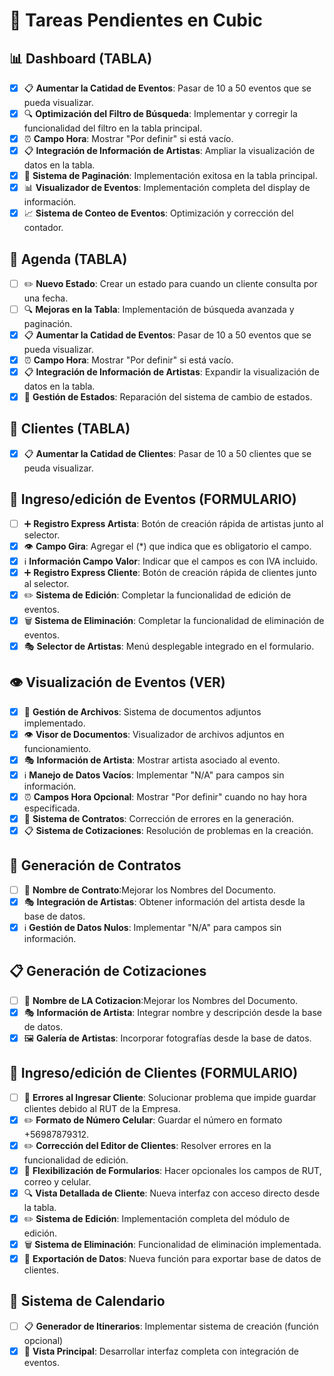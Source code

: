 
# 🎯 Tareas Pendientes en Cubic

## 📊 Dashboard (TABLA)
- [x] 📋 **Aumentar la Catidad de Eventos**: Pasar de 10 a 50 eventos que se pueda visualizar.
- [x] 🔍 **Optimización del Filtro de Búsqueda**: Implementar y corregir la funcionalidad del filtro en la tabla principal.
- [x] ⏰ **Campo Hora**: Mostrar "Por definir" si está vacío.
- [x] 📋 **Integración de Información de Artistas**: Ampliar la visualización de datos en la tabla.
- [x] 📄 **Sistema de Paginación**: Implementación exitosa en la tabla principal.
- [x] 📊 **Visualizador de Eventos**: Implementación completa del display de información.
- [x] 📈 **Sistema de Conteo de Eventos**: Optimización y corrección del contador.

## 📅 Agenda (TABLA)
- [ ] ✏️ **Nuevo Estado**: Crear un estado para cuando un cliente consulta por una fecha.
- [ ] 🔍 **Mejoras en la Tabla**: Implementación de búsqueda avanzada y paginación.
- [x] 📋 **Aumentar la Catidad de Eventos**: Pasar de 10 a 50 eventos que se pueda visualizar.
- [x] ⏰ **Campo Hora**: Mostrar "Por definir" si está vacío.
- [x] 📋 **Integración de Información de Artistas**: Expandir la visualización de datos en la tabla.
- [x] 🔄 **Gestión de Estados**: Reparación del sistema de cambio de estados.

## 📅 Clientes (TABLA)
- [x] 📋 **Aumentar la Catidad de Clientes**: Pasar de 10 a 50 clientes que se peuda visualizar.

## 🎫 Ingreso/edición de Eventos (FORMULARIO)
- [ ] ➕ **Registro Express Artista**: Botón de creación rápida de artistas junto al selector.
- [x] 👁️ **Campo Gira**: Agregar el (*) que indica que es obligatorio el campo.
- [x]  ℹ️  **Información Campo Valor**: Indicar que el campos es con IVA incluido.
- [x] ➕ **Registro Express Cliente**: Botón de creación rápida de clientes junto al selector.
- [x] ✏️ **Sistema de Edición**: Completar la funcionalidad de edición de eventos.
- [x] 🗑️ **Sistema de Eliminación**: Completar la funcionalidad de eliminación de eventos.
- [x] 🎭 **Selector de Artistas**: Menú desplegable integrado en el formulario.

## 👁️ Visualización de Eventos (VER)
- [x] 📎 **Gestión de Archivos**: Sistema de documentos adjuntos implementado.
- [x] 👁️ **Visor de Documentos**: Visualizador de archivos adjuntos en funcionamiento.
- [x] 🎭 **Información de Artista**: Mostrar artista asociado al evento.
- [x]  ℹ️  **Manejo de Datos Vacíos**: Implementar "N/A" para campos sin información.
- [x] ⏰ **Campos Hora Opcional**: Mostrar "Por definir" cuando no hay hora especificada.
- [x] 📄 **Sistema de Contratos**: Corrección de errores en la generación.
- [x] 📋 **Sistema de Cotizaciones**: Resolución de problemas en la creación.

## 📄 Generación de Contratos
- [ ] 📄 **Nombre de Contrato**:Mejorar los Nombres del Documento.
- [x] 🎭 **Integración de Artistas**: Obtener información del artista desde la base de datos.
- [x]  ℹ️  **Gestión de Datos Nulos**: Implementar "N/A" para campos sin información.

## 📋 Generación de Cotizaciones
- [ ] 📄 **Nombre de LA Cotizacion**:Mejorar los Nombres del Documento.
- [x] 🎭 **Información de Artista**: Integrar nombre y descripción desde la base de datos.
- [x] 🖼️ **Galería de Artistas**: Incorporar fotografías desde la base de datos.

## 👥 Ingreso/edición de Clientes (FORMULARIO)
- [ ] 🐜 **Errores al Ingresar Cliente**: Solucionar problema que impide guardar clientes debido al RUT de la Empresa.
- [x] ✏️ **Formato de Número Celular**: Guardar el número en formato +56987879312.
- [x] ✏️ **Corrección del Editor de Clientes**: Resolver errores en la funcionalidad de edición.
- [x] 📝 **Flexibilización de Formularios**: Hacer opcionales los campos de RUT, correo y celular.
- [x] 🔍 **Vista Detallada de Cliente**: Nueva interfaz con acceso directo desde la tabla.
- [x] ✏️ **Sistema de Edición**: Implementación completa del módulo de edición.
- [x] 🗑️ **Sistema de Eliminación**: Funcionalidad de eliminación implementada.
- [x] 💾 **Exportación de Datos**: Nueva función para exportar base de datos de clientes.

## 📆 Sistema de Calendario
- [ ] 📋 **Generador de Itinerarios**: Implementar sistema de creación (función opcional)
- [x] 📅 **Vista Principal**: Desarrollar interfaz completa con integración de eventos.